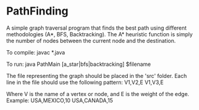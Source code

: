 # PathFinding
A simple graph traversal program that finds the best path using different methodologies
(A*, BFS, Backtracking). The A* heuristic function is simply the number of nodes between
the current node and the destination.

To compile:
javac *.java

To run:
java PathMain [a_star|bfs|backtracking] $filename

The file representing the graph should be placed in the 'src' folder. 
Each line in the file should use the following pattern:
V1,V2,E
V1,V3,E

Where V is the name of a vertex or node, and E is the weight of the edge.
Example:
USA,MEXICO,10
USA,CANADA,15
